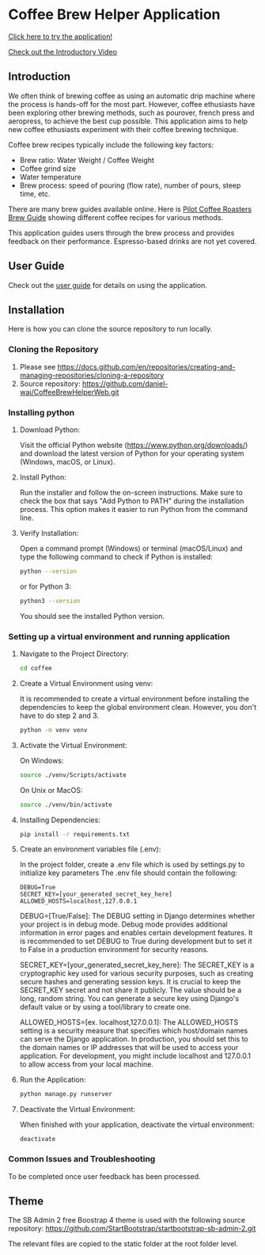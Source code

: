# Coffee Brew Helper Application
[Click here to try the application!](https://danielwai.pythonanywhere.com)

[Check out the Introductory Video](https://youtu.be/fjCw9sn6c1k?si=tOMVKoJdoKGuM-Iv)


## Introduction

We often think of brewing coffee as using an automatic drip machine where the process is hands-off for the most part. However, coffee ethusiasts have been exploring other brewing methods, such as pourover, french press and aeropress, to achieve the best cup possible. This application aims to help new coffee ethusiasts experiment with their coffee brewing technique.

Coffee brew recipes typically include the following key factors: 
- Brew ratio: Water Weight / Coffee Weight
- Coffee grind size
- Water temperature
- Brew process: speed of pouring (flow rate), number of pours, steep time, etc. 

There are many brew guides available online. Here is [Pilot Coffee Roasters Brew Guide](https://www.pilotcoffeeroasters.com/learn/brew-guides/) showing different coffee recipes for various methods.

This application guides users through the brew process and provides feedback on their performance. Espresso-based drinks are not yet covered.

## User Guide
Check out the [user guide](https://danielwai.pythonanywhere.com/user-guide/) for details on using the application.

## Installation
Here is how you can clone the source repository to run locally.

### Cloning the Repository
1. Please see https://docs.github.com/en/repositories/creating-and-managing-repositories/cloning-a-repository 
1. Source repository: https://github.com/daniel-wai/CoffeeBrewHelperWeb.git

### Installing python
1. Download Python:
   
	Visit the official Python website (https://www.python.org/downloads/) and download the latest version of Python for your operating system (Windows, macOS, or Linux).

3. Install Python:
   
	Run the installer and follow the on-screen instructions. Make sure to check the box that says "Add Python to PATH" during the installation process. This option makes it easier to run Python from the command line.

5. Verify Installation:

	Open a command prompt (Windows) or terminal (macOS/Linux) and type the following command to check if Python is installed:
	
	```bash
	python --version
	```
	or for Python 3:
	
	```bash
	python3 --version
	```
	You should see the installed Python version.

### Setting up a virtual environment and running application

1. Navigate to the Project Directory:
	```bash
	cd coffee
	```
2. Create a Virtual Environment using venv:
   
	It is recommended to create a virtual environment before installing the dependencies to keep the global environment clean. However, you don't have to do step 2 and 3.
	```bash
	python -m venv venv
	```
	
4. Activate the Virtual Environment:

	On Windows:
	```bash
	source ./venv/Scripts/activate
	```
	On Unix or MacOS:
	```bash
	source ./venv/bin/activate
	```
 
5. Installing Dependencies:
   
	```bash
	pip install -r requirements.txt
	```

7. Create an environment variables file (.env):
   
	In the project folder, create a .env file which is used by settings.py to initialize key parameters
	The .env file should contain the following: 
	```
	DEBUG=True
	SECRET_KEY=[your_generated_secret_key_here]
	ALLOWED_HOSTS=localhost,127.0.0.1
	```

	DEBUG=[True/False]: The DEBUG setting in Django determines whether your project is in debug mode. Debug mode provides additional information in error pages and enables certain development features. It is recommended to set DEBUG to True during development but to set it to False in a production environment for security reasons.
	
	SECRET_KEY=[your_generated_secret_key_here]: The SECRET_KEY is a cryptographic key used for various security purposes, such as creating secure hashes and generating session keys. It is crucial to keep the SECRET_KEY secret and not share it publicly. The value should be a long, random string. You can generate a secure key using Django's default value or by using a tool/library to create one.
	
	ALLOWED_HOSTS=[ex. localhost,127.0.0.1]: The ALLOWED_HOSTS setting is a security measure that specifies which host/domain names can serve the Django application. In production, you should set this to the domain names or IP addresses that will be used to access your application. For development, you might include localhost and 127.0.0.1 to allow access from your local machine.
		
9. Run the Application:
	```bash
	python manage.py runserver
	```

10. Deactivate the Virtual Environment:

	When finished with your application, deactivate the virtual environment:
	```
	deactivate
	```

### Common Issues and Troubleshooting

To be completed once user feedback has been processed.

## Theme

The SB Admin 2 free Boostrap 4 theme is used with the following source repository: https://github.com/StartBootstrap/startbootstrap-sb-admin-2.git

The relevant files are copied to the static folder at the root folder level. 



